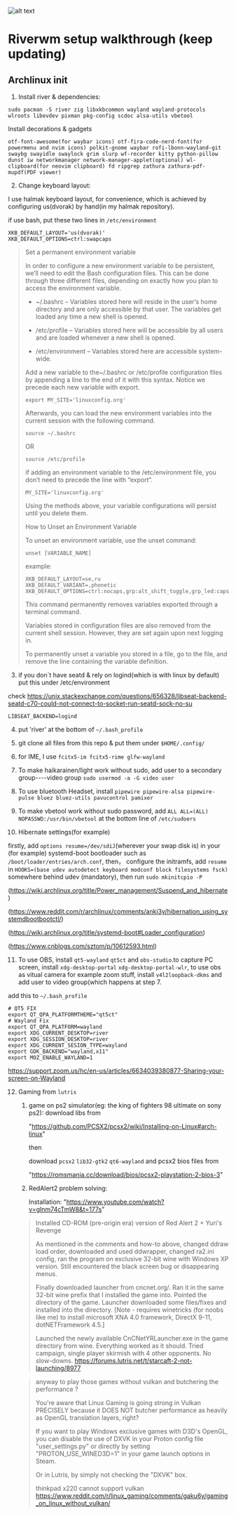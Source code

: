 ![alt text](https://github.com/EN-KS/Riverwm/blob/main/Tue-Sep-6-05:08:51-AM-CST-2022.png)
# Riverwm setup walkthrough (keep updating)
## Archlinux init
1. Install river & dependencies:

`sudo pacman -S river zig libxkbcommon wayland wayland-protocols wlroots libevdev pixman pkg-config scdoc alsa-utils vbetool`

Install decorations & gadgets

`otf-font-awesome(for waybar icons) otf-fira-code-nerd-font(for powermenu and nvim icons) polkit-gnome waybar rofi-lbonn-wayland-git swaybg swayidle swaylock grim slurp wf-recorder kitty python-pillow dunst iw networkmanager network-manager-applet(optional) wl-clipboard(for neovim clipboard) fd ripgrep zathura zathura-pdf-mupdf(PDF viewer)`

2. Change keyboard layout:

I use halmak keyboard layout, for convenience, which is achieved by configuring us(dvorak) by hand(in my halmak repository).

if use bash, put these two lines in `/etc/environment`

```
XKB_DEFAULT_LAYOUT='us(dvorak)'
XKB_DEFAULT_OPTIONS=ctrl:swapcaps
``` 


> Set a permanent environment variable
> 
> In order to configure a new environment variable to be persistent, we’ll need to edit the Bash configuration files. This can be done through three different files, depending on exactly how you plan to access the environment variable.
> 
> - ~/.bashrc – Variables stored here will reside in the user’s home directory and are only accessible by that user. The variables get loaded any time a new shell is opened.
>
> - /etc/profile – Variables stored here will be accessible by all users and are loaded whenever a new shell is opened.
>
> - /etc/environment – Variables stored here are accessible system-wide.
>
>Add a new variable to the~/.bashrc or /etc/profile configuration files by appending a line to the end of it with this syntax. Notice we precede each new variable with export.
>
> `export MY_SITE='linuxconfig.org'`
>
> Afterwards, you can load the new environment variables into the current session with the following command.
>
> `source ~/.bashrc`
>
> OR
>
> `source /etc/profile`
> 
> if adding an environment variable to the /etc/environment file, you don’t need to precede the line with “export”.
>
> `MY_SITE='linuxconfig.org'`
> 
> Using the methods above, your variable configurations will persist until you delete them.
> 
> How to Unset an Environment Variable
> 
> To unset an environment variable, use the unset command:
>
> `unset [VARIABLE_NAME]`
>
> example:
> 
> ```
> XKB_DEFAULT_LAYOUT=se,ru
> XKB_DEFAULT_VARIANT=,phonetic
> XKB_DEFAULT_OPTIONS=ctrl:nocaps,grp:alt_shift_toggle,grp_led:caps
> ```
>
> This command permanently removes variables exported through a terminal command.
>
> Variables stored in configuration files are also removed from the current shell session. However, they are set again upon next logging in.
>
> To permanently unset a variable you stored in a file, go to the file, and remove the line containing the variable definition.

3. if you don`t have seatd & rely on logind(which is with linux by default) put this under /etc/environment 

check https://unix.stackexchange.com/questions/656328/libseat-backend-seatd-c70-could-not-connect-to-socket-run-seatd-sock-no-su

`LIBSEAT_BACKEND=logind`

4. put 'river' at the bottom of `~/.bash_profile`

5. git clone all files from this repo & put them under `$HOME/.config/`

6. for IME, I use `fcitx5-im fcitx5-rime glfw-wayland`

7. To make  haikarainen/light work without sudo, add user to a secondary group----video group `sudo usermod -a -G video user`

8. To use bluetooth Headset, install `pipewire pipewire-alsa pipewire-pulse bluez bluez-utils pavucontrol pamixer`  

9. To make vbetool work without sudo password, add `ALL ALL=(ALL) NOPASSWD:/usr/bin/vbetool` at the bottom line of `/etc/sudoers`

10. Hibernate settings(for example)

firstly, add `options resume=/dev/sdiJ`(wherever your swap disk is) in your (for example) systemd-boot bootloader such as 
`/boot/loader/entries/arch.conf`, then， configure the initramfs, add `resume` in `HOOKS=(base udev autodetect keyboard modconf block filesystems fsck)` somewhere behind udev (mandatory), then run `sudo mkinitcpio -P`

(https://wiki.archlinux.org/title/Power_management/Suspend_and_hibernate) 

(https://www.reddit.com/r/archlinux/comments/anki3y/hibernation_using_systemdbootbootctl/)

(https://wiki.archlinux.org/title/systemd-boot#Loader_configuration)

(https://www.cnblogs.com/sztom/p/10612593.html)

11. To use OBS, install `qt5-wayland` `qt5ct` and `obs-studio`.to capture PC screen, install `xdg-desktop-portal` `xdg-desktop-portal-wlr`, to use obs as vitual camera for example zoom stuff, install `v4l2loopback-dkms` and add user to video group(which happens at step 7.

add this to `~/.bash_profile`
```
# QT5 FIX
export QT_QPA_PLATFORMTHEME="qt5ct"
# Wayland Fix
export QT_QPA_PLATFORM=wayland
export XDG_CURRENT_DESKTOP=river
export XDG_SESSION_DESKTOP=river
export XDG_CURRENT_SESION_TYPE=wayland
export GDK_BACKEND="wayland,x11"
export MOZ_ENABLE_WAYLAND=1
```
https://support.zoom.us/hc/en-us/articles/6634039380877-Sharing-your-screen-on-Wayland

12. Gaming from `lutris`

    1. game on ps2 simulator(eg: the king of fighters 98 ultimate on sony ps2): download libs from 

       "https://github.com/PCSX2/pcsx2/wiki/Installing-on-Linux#arch-linux" 
       
       then
    
       download `pcsx2` `lib32-gtk2` `qt6-wayland` and pcsx2 bios files from 
       
       "https://romsmania.cc/download/bios/pcsx2-playstation-2-bios-3"
    
    2. RedAlert2 problem solving: 
    
       Installation: "https://www.youtube.com/watch?v=gInm74cTmW8&t=177s"

     > Installed CD-ROM (pre-origin era) version of Red Alert 2 + Yuri's Revenge
     > 
     > As mentioned in the comments and how-to above, changed ddraw load order, downloaded and used ddwrapper, changed ra2.ini config, ran the program on exclusive 32-bit wine with Windows XP version. Still encountered the black screen bug or disappearing menus.
     > 
     > Finally downloaded launcher from cncnet.org/.
     > Ran it in the same 32-bit wine prefix that I installed the game into.
     > Pointed the directory of the game.
     > Launcher downloaded some files/fixes and installed into the directory.
     > [Note - requires winetricks (for noobs like me) to install microsoft XNA 4.0 framework, DirectX 9-11, dotNETFramework 4.5.]
     > 
     > Launched the newly available CnCNetYRLauncher.exe in the game directory from wine.
     > Everything worked as it should.
     > Tried campaign, single player skirmish with 4 other opponents. No slow-downs.
     > https://forums.lutris.net/t/starcaft-2-not-launching/8977

     > anyway to play those games without vulkan and butchering the performance ?
     > 
     > You're aware that Linux Gaming is going strong in Vulkan PRECISELY because it DOES NOT butcher performance as heavily as OpenGL translation
     > layers, right?
     > 
     > If you want to play Windows exclusive games with D3D's OpenGL, you can disable the use of DXVK in your Proton config file "user_settings.py" or
     > directly by setting "PROTON_USE_WINED3D=1" in your game launch options in Steam.
     > 
     > Or in Lutris, by simply not checking the "DXVK" box.
     > 
     > thinkpad x220 cannot support vulkan
     > https://www.reddit.com/r/linux_gaming/comments/gaku6y/gaming_on_linux_without_vulkan/


